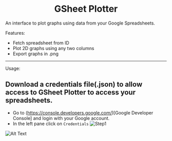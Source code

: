 <h1 style="text-align:center;">GSheet Plotter</h1>

An interface to plot graphs using data from your Google Spreadsheets.

Features:

- Fetch spreadsheet from ID
- Plot 2D graphs using any two columns
- Export graphs in .png

---

Usage:

## Download a credentials file(.json) to allow access to GSheet Plotter to access your spreadsheets.
- Go to (https://console.developers.google.com/)[Google Developer Console] and login with your Google account.
- In the left pane click on ```Credentials```
![Step1](images/step1)


![Alt Text](https://media.giphy.com/media/vFKqnCdLPNOKc/giphy.gif)

